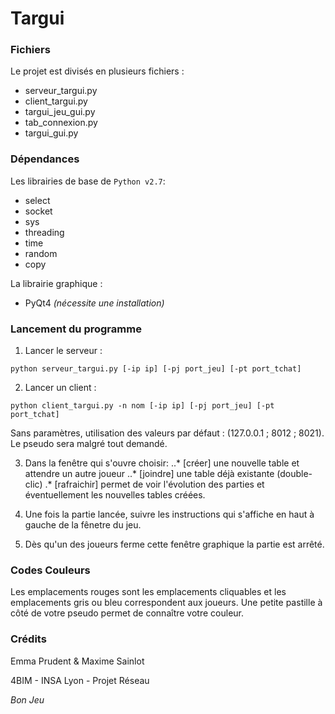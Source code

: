 # Targui #

### Fichiers ###

Le projet est divisés en plusieurs fichiers :

* serveur_targui.py
* client_targui.py
* targui_jeu_gui.py
* tab_connexion.py
* targui_gui.py

### Dépendances ###

Les librairies de base de `Python v2.7`:

* select
* socket
* sys
* threading
* time
* random
* copy 

La librairie graphique :

* PyQt4 _(nécessite une installation)_


### Lancement du programme ###


1. Lancer le serveur : 

```python serveur_targui.py [-ip ip] [-pj port_jeu] [-pt port_tchat]```

2. Lancer un client : 

```python client_targui.py -n nom [-ip ip] [-pj port_jeu] [-pt port_tchat]```

Sans paramètres, utilisation des valeurs par défaut : (127.0.0.1 ; 8012 ; 8021). Le pseudo sera malgré tout demandé.

3. Dans la fenêtre qui s'ouvre choisir:
..* [créer]		une nouvelle table et attendre un autre joueur 
..* [joindre]		une table déjà existante (double-clic) 
.* [rafraichir] 	permet de voir l'évolution des parties et éventuellement les nouvelles tables créées.

4. Une fois la partie lancée, suivre les instructions qui s'affiche en haut à gauche de la fênetre du jeu.

5. Dès qu'un des joueurs ferme cette fenêtre graphique la partie est arrêté.

### Codes Couleurs ###

Les emplacements rouges sont les emplacements cliquables et les emplacements gris ou bleu correspondent aux joueurs. Une petite pastille à côté de votre pseudo permet de connaître votre couleur.

### Crédits ###

Emma Prudent & Maxime Sainlot

4BIM - INSA Lyon - Projet Réseau

_Bon Jeu_